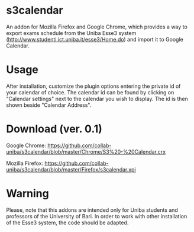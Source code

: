 s3calendar
==========

An addon for Mozilla Firefox and Google Chrome, which provides a way to export exams schedule from the Uniba Esse3 system (http://www.studenti.ict.uniba.it/esse3/Home.do) and import it to Google Calendar.

Usage
=====
After installation, customize the plugin options entering the private id of your calendar of choice. The calendar id can be found by clicking on "Calendar settings" next to the calendar you wish to display. The id is then shown beside "Calendar Address".

Download (ver. 0.1)
========
Google Chrome: https://github.com/collab-uniba/s3calendar/blob/master/Chrome/S3%20-%20Calendar.crx

Mozilla Firefox: https://github.com/collab-uniba/s3calendar/blob/master/Firefox/s3calendar.xpi

Warning
=======
Please, note that this addons are intended only for Uniba students and professors of the University of Bari. In order to work with other installation of the Esse3 system, the code should be adapted.
